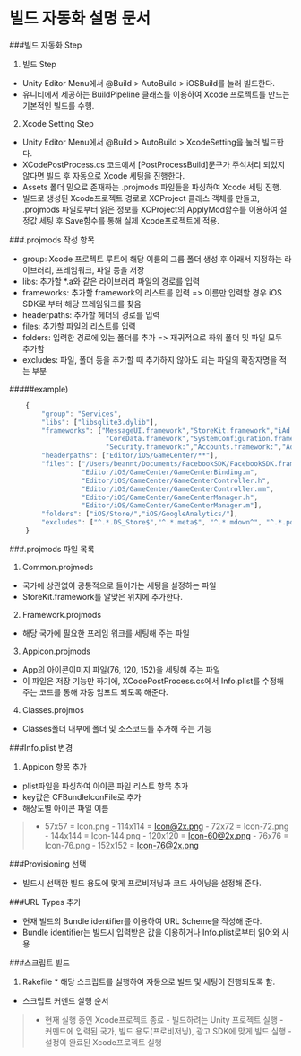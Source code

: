 # 빌드 자동화 설명 문서

###빌드 자동화 Step
1. 빌드 Step
  * Unity Editor Menu에서 @Build > AutoBuild > iOSBuild를 눌러 빌드한다.
  * 유니티에서 제공하는 BuildPipeline 클래스를 이용하여 Xcode 프로젝트를 만드는 기본적인 빌드를 수행.
2. Xcode Setting Step
  * Unity Editor Menu에서 @Build > AutoBuild > XcodeSetting을 눌러 빌드한다.
  * XCodePostProcess.cs 코드에서 [PostProcessBuild]문구가 주석처리 되있지 않다면 빌드 후 자동으로 Xcode 세팅을 진행한다.
  * Assets 폴더 밑으로 존재하는 .projmods 파일들을 파싱하여 Xcode 세팅 진행.
  * 빌드로 생성된 Xcode프로젝트 경로로 XCProject 클래스 객체를 만들고, .projmods 파일로부터 읽은 정보를 XCProject의 ApplyMod함수를 이용하여 설정값 세팅 후 Save함수를 통해 실제 Xcode프로젝트에 적용.

###.projmods 작성 항목
  * group: Xcode 프로젝트 루트에 해당 이름의 그룹 폴더 생성 후 아래서 지정하는 라이브러리, 프레임워크, 파일 등을 저장
  * libs: 추가할 *.a와 같은 라이브러리 파일의 경로를 입력
  * frameworks: 추가할 framework의 리스트를 입력 => 이름만 입력할 경우 iOS SDK로 부터 해당 프레임워크를 찾음
  * headerpaths: 추가할 헤더의 경로를 입력
  * files: 추가할 파일의 리스트를 입력
  * folders: 입력한 경로에 있는 폴더를 추가 => 재귀적으로 하위 폴더 및 파일 모두 추가함
  * excludes: 파일, 폴더 등을 추가할 때 추가하지 않아도 되는 파일의 확장자명을 적는 부분

#####example)

```javascript
    {
        "group": "Services",
        "libs": ["libsqlite3.dylib"],
        "frameworks": ["MessageUI.framework","StoreKit.framework","iAd.framework",
                        "CoreData.framework","SystemConfiguration.framework","Social.framework:",
                        "Security.framework:","Accounts.framework:","AdSupport.framework:"],
        "headerpaths": ["Editor/iOS/GameCenter/**"],
        "files": ["/Users/beannt/Documents/FacebookSDK/FacebookSDK.framework",
                  "Editor/iOS/GameCenter/GameCenterBinding.m",
                  "Editor/iOS/GameCenter/GameCenterController.h",
                  "Editor/iOS/GameCenter/GameCenterController.mm",
                  "Editor/iOS/GameCenter/GameCenterManager.h",
                  "Editor/iOS/GameCenter/GameCenterManager.m"],
        "folders": ["iOS/Store/","iOS/GoogleAnalytics/"],
        "excludes": ["^.*.DS_Store$","^.*.meta$", "^.*.mdown^", "^.*.pdf$", "^.*.svn$"]
    }
```

###.projmods 파일 목록
1. Common.projmods
  * 국가에 상관없이 공통적으로 들어가는 세팅을 설정하는 파일
  * StoreKit.framework를 알맞은 위치에 추가한다.
2. Framework.projmods
  * 해당 국가에 필요한 프레임 워크를 세팅해 주는 파일
3. Appicon.projmods
  * App의 아이콘이미지 파일(76, 120, 152)을 세팅해 주는 파일
  * 이 파일은 저장 기능만 하기에, XCodePostProcess.cs에서 Info.plist를 수정해 주는 코드를 통해 자동 임포트 되도록 해준다.
4. Classes.projmos
  * Classes폴더 내부에 폴더 및 소스코드를 추가해 주는 기능

###Info.plist 변경
1. Appicon 항목 추가
  * plist파일을 파싱하여 아이콘 파일 리스트 항목 추가
  * key값은 CFBundleIconFile로 추가
  * 해상도별 아이콘 파일 이름
  > - 57x57 = Icon.png
    - 114x114 = Icon@2x.png
    - 72x72 = Icon-72.png
    - 144x144 = Icon-144.png
    - 120x120 = Icon-60@2x.png
    - 76x76 = Icon-76.png
    - 152x152 = Icon-76@2x.png

###Provisioning 선택
  * 빌드시 선택한 빌드 용도에 맞게 프로비저닝과 코드 사이닝을 설정해 준다.

###URL Types 추가
  * 현재 빌드의 Bundle identifier를 이용하여 URL Scheme을 작성해 준다.
  * Bundle identifier는 빌드시 입력받은 값을 이용하거나 Info.plist로부터 읽어와 사용

###스크립트 빌드
  1. Rakefile
	* 해당 스크립트를 실행하여 자동으로 빌드 및 세팅이 진행되도록 함.
  * 스크립트 커멘드 실행 순서
  > - 현재 실행 중인 Xcode프로젝트 종료
    - 빌드하려는 Unity 프로젝트 실행
    - 커멘드에 입력된 국가, 빌드 용도(프로비저닝), 광고 SDK에 맞게 빌드 실행
    - 설정이 완료된 Xcode프로젝트 실행

